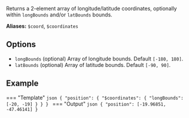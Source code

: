 Returns a 2-element array of longitude/latitude coordinates, optionally within
`longBounds` and/or `latBounds` bounds.

**Aliases:** `$coord`, `$coordinates`

## Options

- `longBounds` (optional) Array of longitude bounds. Default `[-180, 180]`.
- `latBounds` (optional) Array of latitude bounds. Default `[-90, 90]`.

## Example

=== "Template"
    ```json
    {
        "position": {
            "$coordinates": { "longBounds": [-20, -19] }
        }
    }
    ```
=== "Output"
    ```json
    {
        "position": [-19.96851, -47.46141]
    }
    ```